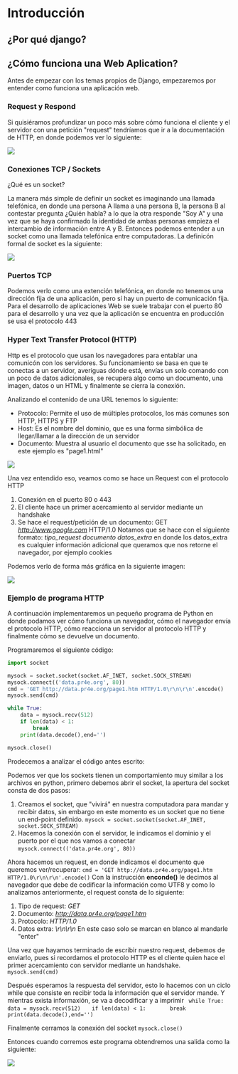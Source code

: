 # Introducción
## ¿Por qué django?

## ¿Cómo funciona una Web Aplication?
Antes de empezar con los temas propios de Django, empezaremos por entender como funciona una aplicación web.

### Request y Respond
Si quisiéramos profundizar un poco más sobre cómo funciona el cliente y el servidor con una petición "request" tendríamos que ir a la documentación de HTTP, en donde podemos ver lo siguiente:

<img src="./img/request-doc.PNG">

### Conexiones TCP / Sockets
¿Qué es un socket? 

La manera más simple de definir un socket es imaginando una llamada telefónica, en donde una persona A llama a una persona B, la persona B al contestar pregunta ¿Quién habla? a lo que la otra responde "Soy A" y una vez que se haya confirmado la identidad de ambas personas empieza el intercambio de información entre A y B. Entonces podemos entender a un socket como una llamada telefónica entre computadoras. La definicón formal de socket es la siguiente:

<img src="./img/definicion-socket.PNG">

### Puertos TCP
Podemos verlo como una extención telefónica, en donde no tenemos una dirección fija de una aplicación, pero sí hay un puerto de comunicación fija.
Para el desarrollo de aplicaciones Web se suele trabajar con el puerto 80 para el desarrollo y una vez que la aplicación se encuentra en producción se usa el protocolo 443

### Hyper Text Transfer Protocol (HTTP)
Http es el protocolo que usan los navegadores para entablar una comunicón con los servidores. Su funcionamiento se basa en que te conectas a un servidor, averiguas dónde está, envías un solo comando con un poco de datos adicionales, se recupera algo como un documento, una imagen, datos o un HTML y finalmente se cierra la conexión.

Analizando el contenido de una URL tenemos lo siguiente:
* Protocolo: Permite el uso de múltiples protocolos, los más comunes son HTTP, HTTPS y FTP
* Host: Es el nombre del dominio, que es una forma simbólica de llegar/llamar a la dirección de un servidor
* Documento: Muestra al usuario el documento que sse ha solicitado, en este ejemplo es "page1.html"

<img src="./img/http-ejemplo.PNG">

Una vez entendido eso, veamos como se hace un Request con el protocolo HTTP
1. Conexión en el puerto 80 o 443
2. El cliente hace un primer acercamiento al servidor mediante un handshake
3. Se hace el request/petición de un documento: GET *http://www.google.com* HTTP/1.0
Notamos que se hace con el siguiente formato: *tipo_request documento datos_extra* en donde los datos_extra es cualquier información adicional que queramos que nos retorne el navegador, por ejemplo cookies

Podemos verlo de forma más gráfica en la siguiente imagen:

<img src="./img/http-request.PNG">

### Ejemplo de programa HTTP
A continuación implementaremos un pequeño programa de Python en donde podamos ver cómo funciona un navegador, cómo el navegador envía el protocolo HTTP, cómo reacciona un servidor al protocolo HTTP y finalmente cómo se devuelve un documento.

Programaremos el siguiente código:

```python 
import socket

mysock = socket.socket(socket.AF_INET, socket.SOCK_STREAM)
mysock.connect(('data.pr4e.org', 80))
cmd = 'GET http://data.pr4e.org/page1.htm HTTP/1.0\r\n\r\n'.encode()
mysock.send(cmd)

while True:
    data = mysock.recv(512)
    if len(data) < 1:
        break
    print(data.decode(),end='')

mysock.close()
```
Prodecemos a analizar el código antes escrito:

Podemos ver que los sockets tienen un comportamiento muy similar a los archivos en python, primero debemos abrir el socket, la apertura del socket consta de dos pasos:
 1. Creamos el socket, que "vivirá" en nuestra computadora para mandar y recibir datos, sin embargo en este momento es un socket que no tiene un end-point definido.
`mysock = socket.socket(socket.AF_INET, socket.SOCK_STREAM)`
2. Hacemos la conexión con el servidor, le indicamos el dominio y el puerto por el que nos vamos a conectar
`mysock.connect(('data.pr4e.org', 80))`

Ahora hacemos un request, en donde indicamos el documento que queremos ver/recuperar:
`cmd = 'GET http://data.pr4e.org/page1.htm HTTP/1.0\r\n\r\n'.encode()`
Con la instrucción **enconde()** le decimos al navegador que debe de codificar la información como UTF8 y como lo analizamos anteriormente, el request consta de lo siguiente:
1. Tipo de request: *GET*
2. Documento: *http://data.pr4e.org/page1.htm*
3. Protocolo: *HTTP/1.0*
4. Datos extra: *\r\n\r\n* En este caso solo se marcan en blanco al mandarle "enter"

Una vez que hayamos terminado de escribir nuestro request, debemos de enviarlo, pues si recordamos el protocolo HTTP es el cliente quien hace el primer acercamiento con servidor mediante un handshake.
`mysock.send(cmd)`

Después esperamos la respuesta del servidor, esto lo hacemos con  un ciclo while que consiste en recibir toda la información que el servidor mande. Y mientras exista informaxión, se va a decodificar y a imprimir
` while True:`
`    data = mysock.recv(512) `
`    if len(data) < 1: `
`        break `
`    print(data.decode(),end='') `

Finalmente cerramos la conexión del socket
`mysock.close()`

Entonces cuando corremos este programa obtendremos una salida como la siguiente:

<img src="./img/salida-python-socket.PNG">